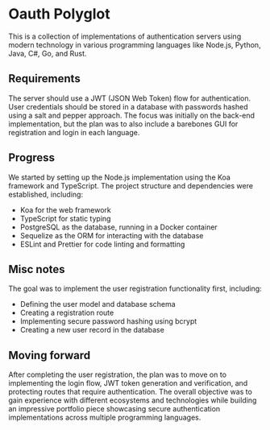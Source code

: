 # Oauth Polyglot

This is a collection of implementations of authentication servers using modern technology in various programming languages like Node.js, Python, Java, C#, Go, and Rust.

## Requirements

The server should use a JWT (JSON Web Token) flow for authentication.
User credentials should be stored in a database with passwords hashed using a salt and pepper approach.
The focus was initially on the back-end implementation, but the plan was to also include a barebones GUI for registration and login in each language.

## Progress

We started by setting up the Node.js implementation using the Koa framework and TypeScript. The project structure and dependencies were established, including:

- Koa for the web framework
- TypeScript for static typing
- PostgreSQL as the database, running in a Docker container
- Sequelize as the ORM for interacting with the database
- ESLint and Prettier for code linting and formatting

## Misc notes

The goal was to implement the user registration functionality first, including:

- Defining the user model and database schema
- Creating a registration route
- Implementing secure password hashing using bcrypt
- Creating a new user record in the database

## Moving forward

After completing the user registration, the plan was to move on to implementing the login flow, JWT token generation and verification, and protecting routes that require authentication.
The overall objective was to gain experience with different ecosystems and technologies while building an impressive portfolio piece showcasing secure authentication implementations across multiple programming languages.
